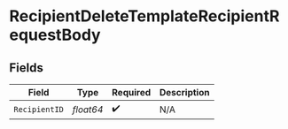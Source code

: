 # RecipientDeleteTemplateRecipientRequestBody


## Fields

| Field              | Type               | Required           | Description        |
| ------------------ | ------------------ | ------------------ | ------------------ |
| `RecipientID`      | *float64*          | :heavy_check_mark: | N/A                |